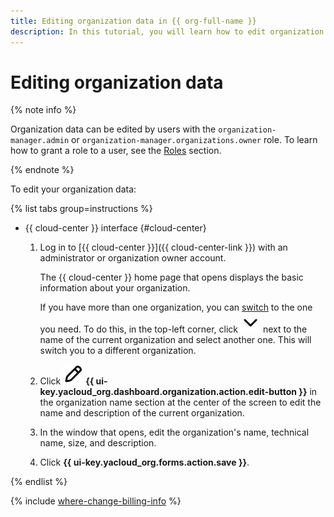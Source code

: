 ```yaml
---
title: Editing organization data in {{ org-full-name }}
description: In this tutorial, you will learn how to edit organization data in {{ org-name }}.
---
```


# Editing organization data

{% note info %}

Organization data can be edited by users with the `organization-manager.admin` or `organization-manager.organizations.owner` role. To learn how to grant a role to a user, see the [Roles](../security/index.md#admin) section.

{% endnote %}

To edit your organization data:

{% list tabs group=instructions %}

- {{ cloud-center }} interface {#cloud-center}

  1. Log in to [{{ cloud-center }}]({{ cloud-center-link }}) with an administrator or organization owner account.

      The {{ cloud-center }} home page that opens displays the basic information about your organization.

      If you have more than one organization, you can [switch](./manage-organizations.md#switch-to-another-org) to the one you need. To do this, in the top-left corner, click ![chevron-down](../../_assets/console-icons/chevron-down.svg) next to the name of the current organization and select another one. This will switch you to a different organization.

  1. Click ![pencil](../../_assets/console-icons/pencil.svg) **{{ ui-key.yacloud_org.dashboard.organization.action.edit-button }}** in the organization name section at the center of the screen to edit the name and description of the current organization.

  1. In the window that opens, edit the organization's name, technical name, size, and description.

  1. Click **{{ ui-key.yacloud_org.forms.action.save }}**.

{% endlist %}

{% include [where-change-billing-info](../../_includes/organization/where-change-billing-info.md) %}
